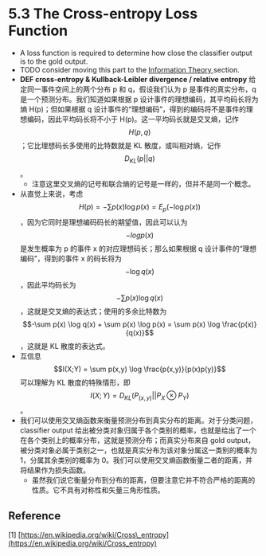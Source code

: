 # 5.3 The Cross-entropy Loss Function

* A loss function is required to determine how close the classifier output is to the gold output.
* TODO consider moving this part to the [Information Theory ](../../information-theory/)section.
* **DEF cross-entropy & Kullback-Leibler divergence / relative entropy**  给定同一事件空间上的两个分布 p 和 q，假设我们认为 p 是事件的真实分布，q 是一个预测分布。我们知道如果根据 p 设计事件的理想编码，其平均码长将为熵 H\(p\)；但如果根据 q 设计事件的“理想编码”，得到的编码将不是事件的理想编码，因此平均码长将不小于 H\(p\)。这一平均码长就是交叉熵，记作 $$H(p,q)$$；它比理想码长多使用的比特数就是 KL 散度，或叫相对熵，记作 $$D_{KL}(p || q)$$ 。
  * 注意这里交叉熵的记号和联合熵的记号是一样的，但并不是同一个概念。
* 从直觉上来说，考虑 $$H(p) = -\sum p(x) \log p(x) = E_p (-\log p(x))$$ ，因为它同时是理想编码码长的期望值，因此可以认为 $$-log p(x)$$ 是发生概率为 p 的事件 x 的对应理想码长；那么如果根据 q 设计事件的“理想编码”，得到的事件 x 的码长将为 $$-\log q(x)$$ ，因此平均码长为 $$-\sum p(x) \log q(x)$$ ，这就是交叉熵的表达式；使用的多余比特数为 $$-\sum p(x) \log q(x) + \sum p(x) \log p(x) = \sum p(x) \log \frac{p(x)}{q(x)}$$ ，这就是 KL 散度的表达式。
* 互信息 $$I(X;Y) = \sum p(x,y) \log \frac{p(x,y)}{p(x)p(y)}$$ 可以理解为 KL 散度的特殊情形，即 $$I(X;Y) = D_{KL}(P_{(x,y)}||P_X \otimes P_Y )$$ 。
* 我们可以使用交叉熵函数来衡量预测分布到真实分布的距离。对于分类问题，classifier output 给出被分类对象归属于各个类别的概率，也就是给出了一个在各个类别上的概率分布，这就是预测分布；而真实分布来自 gold output，被分类对象必属于类别之一，也就是真实分布为该对象分属这一类别的概率为 1，分属其余类别的概率为 0。我们可以使用交叉熵函数衡量二者的距离，并将结果作为损失函数。
  * 虽然我们说它衡量分布到分布的距离，但要注意它并不符合严格的距离的性质。它不具有对称性和矢量三角形性质。

## Reference

\[1\] [https://en.wikipedia.org/wiki/Cross\_entropy](https://en.wikipedia.org/wiki/Cross_entropy)

